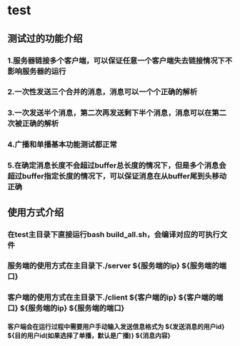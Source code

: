 # test      
## 测试过的功能介绍
### 1.服务器链接多个客户端，可以保证任意一个客户端失去链接情况下不影响服务器的运行
### 2.一次性发送三个合并的消息，消息可以一个个正确的解析
### 3.一次发送半个消息，第二次再发送剩下半个消息，消息可以在第二次被正确的解析
### 4.广播和单播基本功能测试都正常
### 5.在确定消息长度不会超过buffer总长度的情况下，但是多个消息会超过buffer指定长度的情况下，可以保证消息在从buffer尾到头移动正确      

## 使用方式介绍
### 在test主目录下直接运行bash build_all.sh，会编译对应的可执行文件
### 服务端的使用方式在主目录下./server ${服务端的ip} ${服务端的端口} 
### 客户端的使用方式在主目录下./client ${客户端的ip} ${客户端的端口} ${服务端的ip} ${服务端的端口}
#### 客户端会在运行过程中需要用户手动输入发送信息格式为 ${发送消息的用户id} ${目的用户id(如果选择了单播，默认是广播)} ${消息内容} 
